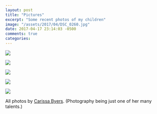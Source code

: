 ```yaml
---
layout: post
title: "Pictures"
excerpt: "Some recent photos of my children"
image: "/assets/2017/04/DSC_0260.jpg"
date: 2017-04-17 23:14:03 -0500
comments: true
categories: 
---
```


![]({{site.baseurl}}/assets/2017/04/DSC_0260.jpg)

![]({{site.baseurl}}/assets/2017/04/DSC_0220-2.jpg)

![]({{site.baseurl}}/assets/2017/04/DSC_2673.jpg)

![]({{site.baseurl}}/assets/2017/04/DSC_2693.jpg)

![]({{site.baseurl}}/assets/2017/04/DSC_2861.jpg)

All photos by [Carissa Byers](http://carissabyers.com/). (Photography being just one of her many talents.)

